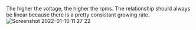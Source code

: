 The higher the voltage, the higher the rpms. 
The relationship should always be linear because there is a pretty consistant growing rate.
![Screenshot 2022-01-10 11 27 22](https://user-images.githubusercontent.com/88847430/148819147-bbf920c9-3d5e-4622-9821-d506e9d4fb71.png)
